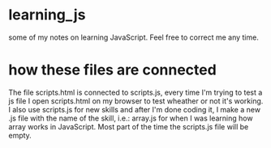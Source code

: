 # learning_js
some of my notes on learning JavaScript. Feel free to correct me any time.

# how these files are connected

The file scripts.html is connected to scripts.js, every time I'm trying to test a js file I open scripts.html on my browser to test wheather or not it's working. I also use scripts.js for new skills and after I'm done coding it, I make a new .js file with the name of the skill, i.e.: array.js for when I was learning how array works in JavaScript.
Most part of the time the scripts.js file will be empty.

# 
